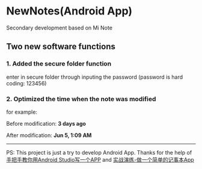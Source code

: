 # NewNotes(Android App)

Secondary development based on Mi Note

## Two new software functions

### 1. Added the secure folder function

enter in secure folder through inputing the password  (password is hard coding: 123456)

### 2. Optimized the time when the note was modified 

for example:

Before modification: **3 days ago**

After modification: **Jun 5, 1:09 AM**

---

PS: This project is just a try to develop Android App. Thanks for the help of [手把手教你用Android Studio写一个APP](https://www.bilibili.com/video/BV1MK411p7dp/?spm_id_from=333.337.search-card.all.click&vd_source=037f4f8da80b07954c2b7f1dd39cb5fb) and [实战演练-做一个简单的记事本App](https://www.bilibili.com/video/BV1C54y137Dh/?spm_id_from=333.337.search-card.all.click&vd_source=037f4f8da80b07954c2b7f1dd39cb5fb)
